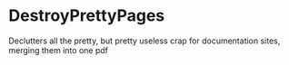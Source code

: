 # DestroyPrettyPages
Declutters all the pretty, but pretty useless crap for documentation sites, merging them into one pdf
